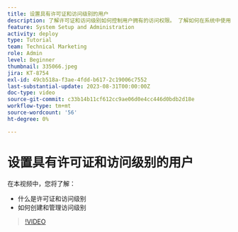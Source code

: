 ```yaml
---
title: 设置具有许可证和访问级别的用户
description: 了解许可证和访问级别如何控制用户拥有的访问权限。 了解如何在系统中使用工作角色。
feature: System Setup and Administration
activity: deploy
type: Tutorial
team: Technical Marketing
role: Admin
level: Beginner
thumbnail: 335066.jpeg
jira: KT-8754
exl-id: 49cb518a-f3ae-4fdd-b617-2c19006c7552
last-substantial-update: 2023-08-31T00:00:00Z
doc-type: video
source-git-commit: c33b14b11cf612cc9ae06d0e4cc446d0bdb2d18e
workflow-type: tm+mt
source-wordcount: '56'
ht-degree: 0%

---
```


# 设置具有许可证和访问级别的用户

在本视频中，您将了解：

* 什么是许可证和访问级别
* 如何创建和管理访问级别

>[!VIDEO](https://video.tv.adobe.com/v/335066/?quality=12&learn=on)
